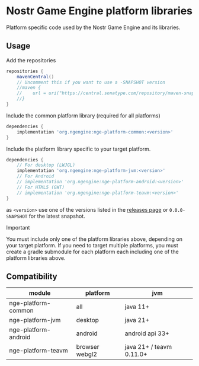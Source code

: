 # Nostr Game Engine platform libraries

Platform specific code used by the Nostr Game Engine and its libraries.


## Usage

Add the repositories

```gradle
repositories {
    mavenCentral()
    // Uncomment this if you want to use a -SNAPSHOT version
    //maven { 
    //    url = uri("https://central.sonatype.com/repository/maven-snapshots")
    //}
}
```

Include the common platform library (required for all platforms)

```gradle
dependencies {
    implementation 'org.ngengine:nge-platform-common:<version>'
}
```

Include the platform library specific to your target platform.

```gradle
dependencies {
    // For desktop (LWJGL)
    implementation 'org.ngengine:nge-platform-jvm:<version>'
    // For Android
    // implementation 'org.ngengine:nge-platform-android:<version>'
    // For HTML5 (GWT)
    // implementation 'org.ngengine:nge-platform-teavm:<version>'
}
```

as `<version>` use one of the versions listed in the [releases page](/releases) or `0.0.0-SNAPSHOT` for the latest snapshot.

> [!IMPORTANT]  
> You must include only one of the platform libraries above, depending on your target platform. If you need to target multiple platforms, you must create a gradle submodule for each platform each including one of the platform libraries above.


## Compatibility

| module | platform | jvm |
|--------|----------|---------|
| nge-platform-common | all | java 11+ |
| nge-platform-jvm | desktop | java 21+ |
| nge-platform-android | android | android api 33+ |
| nge-platform-teavm | browser webgl2 | java 21+ / teavm 0.11.0+ |
